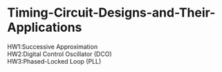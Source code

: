 # Timing-Circuit-Designs-and-Their-Applications
HW1:Successive Approximation  
HW2:Digital Control Oscillator (DCO)  
HW3:Phased-Locked Loop (PLL)  

